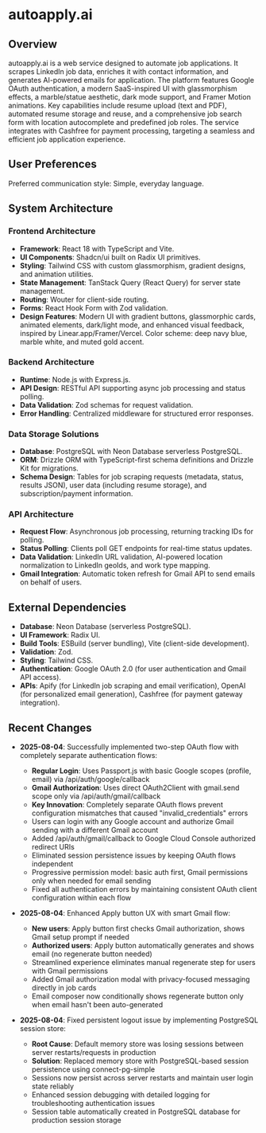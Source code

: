 # autoapply.ai

## Overview

autoapply.ai is a web service designed to automate job applications. It scrapes LinkedIn job data, enriches it with contact information, and generates AI-powered emails for application. The platform features Google OAuth authentication, a modern SaaS-inspired UI with glassmorphism effects, a marble/statue aesthetic, dark mode support, and Framer Motion animations. Key capabilities include resume upload (text and PDF), automated resume storage and reuse, and a comprehensive job search form with location autocomplete and predefined job roles. The service integrates with Cashfree for payment processing, targeting a seamless and efficient job application experience.

## User Preferences

Preferred communication style: Simple, everyday language.

## System Architecture

### Frontend Architecture
- **Framework**: React 18 with TypeScript and Vite.
- **UI Components**: Shadcn/ui built on Radix UI primitives.
- **Styling**: Tailwind CSS with custom glassmorphism, gradient designs, and animation utilities.
- **State Management**: TanStack Query (React Query) for server state management.
- **Routing**: Wouter for client-side routing.
- **Forms**: React Hook Form with Zod validation.
- **Design Features**: Modern UI with gradient buttons, glassmorphic cards, animated elements, dark/light mode, and enhanced visual feedback, inspired by Linear.app/Framer/Vercel. Color scheme: deep navy blue, marble white, and muted gold accent.

### Backend Architecture
- **Runtime**: Node.js with Express.js.
- **API Design**: RESTful API supporting async job processing and status polling.
- **Data Validation**: Zod schemas for request validation.
- **Error Handling**: Centralized middleware for structured error responses.

### Data Storage Solutions
- **Database**: PostgreSQL with Neon Database serverless PostgreSQL.
- **ORM**: Drizzle ORM with TypeScript-first schema definitions and Drizzle Kit for migrations.
- **Schema Design**: Tables for job scraping requests (metadata, status, results JSON), user data (including resume storage), and subscription/payment information.

### API Architecture
- **Request Flow**: Asynchronous job processing, returning tracking IDs for polling.
- **Status Polling**: Clients poll GET endpoints for real-time status updates.
- **Data Validation**: LinkedIn URL validation, AI-powered location normalization to LinkedIn geoIds, and work type mapping.
- **Gmail Integration**: Automatic token refresh for Gmail API to send emails on behalf of users.

## External Dependencies

- **Database**: Neon Database (serverless PostgreSQL).
- **UI Framework**: Radix UI.
- **Build Tools**: ESBuild (server bundling), Vite (client-side development).
- **Validation**: Zod.
- **Styling**: Tailwind CSS.
- **Authentication**: Google OAuth 2.0 (for user authentication and Gmail API access).
- **APIs**: Apify (for LinkedIn job scraping and email verification), OpenAI (for personalized email generation), Cashfree (for payment gateway integration).

## Recent Changes

- **2025-08-04**: Successfully implemented two-step OAuth flow with completely separate authentication flows:
  - **Regular Login**: Uses Passport.js with basic Google scopes (profile, email) via /api/auth/google/callback
  - **Gmail Authorization**: Uses direct OAuth2Client with gmail.send scope only via /api/auth/gmail/callback
  - **Key Innovation**: Completely separate OAuth flows prevent configuration mismatches that caused "invalid_credentials" errors
  - Users can login with any Google account and authorize Gmail sending with a different Gmail account
  - Added /api/auth/gmail/callback to Google Cloud Console authorized redirect URIs
  - Eliminated session persistence issues by keeping OAuth flows independent
  - Progressive permission model: basic auth first, Gmail permissions only when needed for email sending
  - Fixed all authentication errors by maintaining consistent OAuth client configuration within each flow

- **2025-08-04**: Enhanced Apply button UX with smart Gmail flow:
  - **New users**: Apply button first checks Gmail authorization, shows Gmail setup prompt if needed
  - **Authorized users**: Apply button automatically generates and shows email (no regenerate button needed)
  - Streamlined experience eliminates manual regenerate step for users with Gmail permissions
  - Added Gmail authorization modal with privacy-focused messaging directly in job cards
  - Email composer now conditionally shows regenerate button only when email hasn't been auto-generated

- **2025-08-04**: Fixed persistent logout issue by implementing PostgreSQL session store:
  - **Root Cause**: Default memory store was losing sessions between server restarts/requests in production
  - **Solution**: Replaced memory store with PostgreSQL-based session persistence using connect-pg-simple
  - Sessions now persist across server restarts and maintain user login state reliably
  - Enhanced session debugging with detailed logging for troubleshooting authentication issues
  - Session table automatically created in PostgreSQL database for production session storage